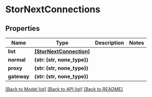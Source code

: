 # StorNextConnections


## Properties
Name | Type | Description | Notes
------------ | ------------- | ------------- | -------------
**list** | [**[StorNextConnection]**](StorNextConnection.md) |  | 
**normal** | **{str: (str, none_type)}** |  | 
**proxy** | **{str: (str, none_type)}** |  | 
**gateway** | **{str: (str, none_type)}** |  | 

[[Back to Model list]](../#documentation-for-models) [[Back to API list]](../#documentation-for-api-endpoints) [[Back to README]](../)


